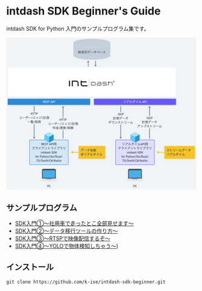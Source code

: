 # intdash SDK Beginner's Guide

intdash SDK for Python 入門のサンプルプログラム集です。

![intdash SDK](./assets/sdk.png)

## サンプルプログラム
- [SDK入門①〜社用車で走ったとこ全部見せます〜](./lesson1/README.md) 
- [SDK入門②〜データ移行ツールの作り方〜](./lesson2/README.md) 
- [SDK入門③〜RTSPで映像配信するぞ〜](./lesson3/README.md)
- [SDK入門④〜YOLOで物体検知しちゃう〜](./lesson4/README.md))

## インストール
```
git clone https://github.com/k-ise/intdash-sdk-beginner.git
```
